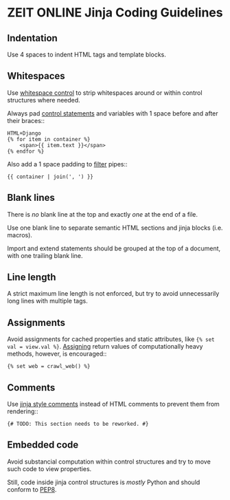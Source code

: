 # ZEIT ONLINE Jinja Coding Guidelines

## Indentation

Use 4 spaces to indent HTML tags and template blocks.


## Whitespaces

Use [whitespace control](http://jinja.pocoo.org/docs/templates/#whitespace-control)
to strip whitespaces around or within control structures where needed.

Always pad [control statements](http://jinja.pocoo.org/docs/templates/#list-of-control-structures)
and variables with 1 space before and after their braces::

    HTML+Django
    {% for item in container %}
        <span>{{ item.text }}</span>
    {% endfor %}

Also add a 1 space padding to [filter](http://jinja.pocoo.org/docs/templates/#filters) pipes::

    {{ container | join(', ') }}


## Blank lines

There is *no* blank line at the top and exactly *one* at the end of a file.

Use one blank line to separate semantic HTML sections and jinja blocks (i.e. macros).

Import and extend statements should be grouped at the top of a document, with
one trailing blank line.


## Line length

A strict maximum line length is not enforced, but try to avoid unnecessarily
long lines with multiple tags.


## Assignments

Avoid assignments for cached properties and static attributes, like
`{% set val = view.val %}`. [Assigning](http://jinja.pocoo.org/docs/templates/#assignments)
return values of computationally heavy methods, however, is encouraged::

    {% set web = crawl_web() %}


## Comments

Use [jinja style comments](http://jinja.pocoo.org/docs/templates/#comments)
instead of HTML comments to prevent them from rendering::

    {# TODO: This section needs to be reworked. #}


## Embedded code

Avoid substancial computation within control structures and try to move such
code to view properties.

Still, code inside jinja control structures is *mostly* Python and should
conform to [PEP8](https://www.python.org/dev/peps/pep-0008).
